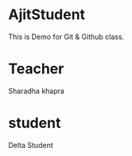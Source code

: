 # AjitStudent
This is Demo for Git &amp; Github class.

# Teacher 
Sharadha khapra

# student 
Delta Student